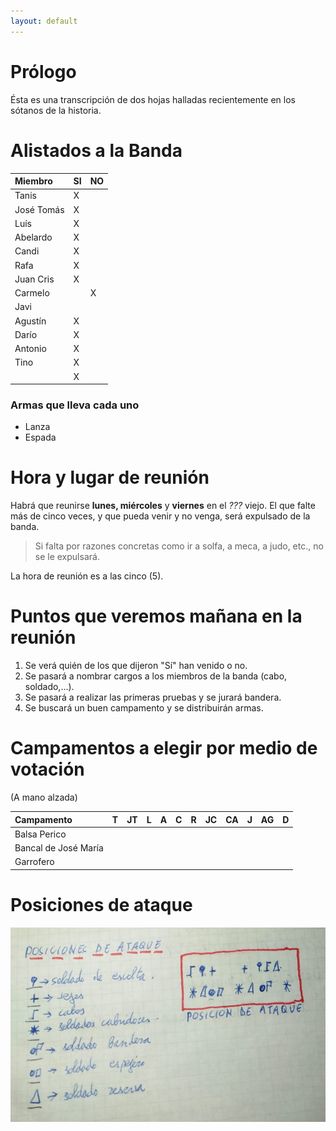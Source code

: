 ```yaml
---
layout: default
---
```


# Prólogo

Ésta es una transcripción de dos hojas halladas recientemente en los sótanos de la historia.

# Alistados a la Banda

| Miembro      | SI                | NO    |
|:-------------|:------------------|:------|
| Tanis        | X                 |   |
| José Tomás   | X                 |   |
| Luís         | X                 |   |
| Abelardo     | X                 |   |
| Candi        | X                 |   |
| Rafa         | X                 |   |
| Juan Cris    | X                 |   |
| Carmelo      |                   | X |
| Javi         |                   |   |
| Agustín      | X                 |   |
| Darío        | X                 |   |
| Antonio      | X                 |   |
| Tino         | X                 |   |
|              | X                 |   |

### Armas que lleva cada uno

* Lanza
* Espada


# Hora y lugar de reunión

Habrá que reunirse **lunes, miércoles** y **viernes** en el _???_ viejo. El que falte más de cinco veces, y que pueda venir y no venga, será expulsado de la banda.

> Si falta por razones concretas como ir a solfa, a meca, a judo, etc., no se le expulsará.

La hora de reunión es a las cinco (5).

# Puntos que veremos mañana en la reunión

1.  Se verá quién de los que dijeron "Sí" han venido o no.
1.  Se pasará a nombrar cargos a los miembros de la banda (cabo, soldado,...).
1.  Se pasará a realizar las primeras pruebas y se jurará bandera.
1.  Se buscará un buen campamento y se distribuirán armas.

# Campamentos a elegir por medio de votación 

(A mano alzada)

| Campamento          |T |JT|L |A |C |R |JC|CA|J |AG|D |
|:--------------------|:-|:-|:-|:-|:-|:-|:-|:-|:-|:-|:-|
| Balsa Perico        |  |  |  |  |  |  |  |  |  |  |  |
| Bancal de José María|  |  |  |  |  |  |  |  |  |  |  |
| Garrofero           |  |  |  |  |  |  |  |  |  |  |  |

# Posiciones de ataque

<img alt="Posiciones de ataque" src="assets/images/posicio-ataque.jpeg">



